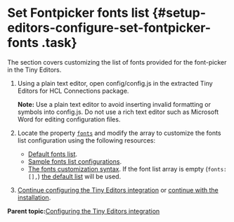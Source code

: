 # Set Fontpicker fonts list {#setup-editors-configure-set-fontpicker-fonts .task}

The section covers customizing the list of fonts provided for the font-picker in the Tiny Editors.

1.  Using a plain text editor, open config/config.js in the extracted Tiny Editors for HCL Connections package.

    **Note:** Use a plain text editor to avoid inserting invalid formatting or symbols into config.js. Do not use a rich text editor such as Microsoft Word for editing configuration files.

2.  Locate the property [`fonts`](r_config-js-sample.md#fonts) and modify the array to customize the fonts list configuration using the following resources:

    -   [Default fonts list](r_fonts-default.md).
    -   [Sample fonts list configurations](r_fonts-samples.md).
    -   [The fonts customization syntax](r_fonts-syntax.md).
    If the font list array is empty \(`fonts: [],`\) [the default list](r_fonts-default.md) will be used.

3.  [Continue configuring the Tiny Editors integration](t_01-setup_03-editors_01-configure_00-summary.md) or [continue with the installation](t_01-setup_03-editors_02-install_00-summary.md).


**Parent topic:**[Configuring the Tiny Editors integration](t_01-setup_03-editors_01-configure_00-summary.md)

